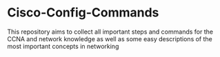 # Cisco-Config-Commands

This repository aims to collect all important steps and commands for the CCNA and network knowledge as well as some easy descriptions of the most important concepts in networking
